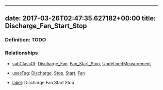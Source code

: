 
---
date: 2017-03-26T02:47:35.627182+00:00
title: Discharge_Fan_Start_Stop
---
### Definition: TODO

### Relationships

* [subClassOf](http://www.w3.org/2000/01/rdf-schema#subClassOf): [Discharge_Fan](https://brickschema.org/schema/1.0/Brick#Discharge_Fan), [Fan_Start_Stop](https://brickschema.org/schema/1.0/Brick#Fan_Start_Stop), [UndefinedMeasurement](https://brickschema.org/schema/1.0/Brick#UndefinedMeasurement)

* [usesTag](https://brickschema.org/schema/1.0/BrickFrame#usesTag): [Discharge](https://brickschema.org/schema/1.0/BrickTag#Discharge), [Stop](https://brickschema.org/schema/1.0/BrickTag#Stop), [Start](https://brickschema.org/schema/1.0/BrickTag#Start), [Fan](https://brickschema.org/schema/1.0/BrickTag#Fan)

* [label](http://www.w3.org/2000/01/rdf-schema#label): Discharge Fan Start Stop
